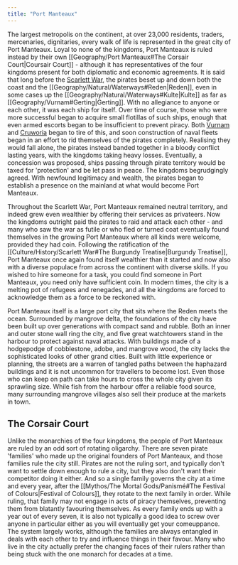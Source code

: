 ```yaml
---
title: "Port Manteaux"
---
```

The largest metropolis on the continent, at over 23,000 residents, traders, mercenaries, dignitaries, every walk of life is represented in the great city of Port Manteaux. Loyal to none of the kingdoms, Port Manteaux is ruled instead by their own [[Geography/Port Manteaux#The Corsair Court|Coursair Court]] - although it has representatives of the four kingdoms present for both diplomatic and economic agreements. It is said that long before the [Scarlett War](Culture/History/Scarlett%20War.md), the pirates beset up and down both the coast and the [[Geography/Natural/Waterways#Reden|Reden]], even in some cases up the [[Geography/Natural/Waterways#Kulte|Kulte]] as far as [[Geography/Vurnam#Gerting|Gerting]]. With no allegiance to anyone or each other, it was each ship for itself. Over time of course, those who were more successful began to acquire small flotillas of such ships, enough that even armed escorts began to be insufficient to prevent piracy. Both [Vurnam](Geography/Vurnam.md) and [Cruworia](Geography/Cruworia.md) began to tire of this, and soon construction of naval fleets began in an effort to rid themselves of the pirates completely. Realising they would fall alone, the pirates instead banded together in a bloody conflict lasting years, with the kingdoms taking heavy losses. Eventually, a concession was proposed, ships passing through pirate territory would be taxed for 'protection' and be let pass in peace. The kingdoms begrudgingly agreed. With newfound legitimacy and wealth, the pirates began to establish a presence on the mainland at what would become Port Manteaux.

Throughout the Scarlett War, Port Manteaux remained neutral territory, and indeed grew even wealthier by offering their services as privateers. Now the kingdoms outright paid the pirates to raid and attack each other - and many who saw the war as futile or who fled or turned coat eventually found themselves in the growing Port Manteaux where all kinds were welcome, provided they had coin. Following the ratification of the [[Culture/History/Scarlett War#The Burgundy Treatise|Burgundy Treatise]], Port Manteaux once again found itself wealthier than it started and now also with a diverse populace from across the continent with diverse skills. If you wished to hire someone for a task, you could find someone in Port Manteaux, you need only have sufficient coin. In modern times, the city is a melting pot of refugees and renegades, and all the kingdoms are forced to acknowledge them as a force to be reckoned with.

Port Manteaux itself is a large port city that sits where the Reden meets the ocean. Surrounded by mangrove delta, the foundations of the city have been built up over generations with compact sand and rubble. Both an inner and outer stone wall ring the city, and five great watchtowers stand in the harbour to protect against naval attacks. With buildings made of a hodgepodge of cobblestone, adobe, and mangrove wood, the city lacks the sophisticated looks of other grand cities. Built with little experience or planning, the streets are a warren of tangled paths between the haphazard buildings and it is not uncommon for travellers to become lost. Even those who can keep on path can take hours to cross the whole city given its sprawling size. While fish from the harbour offer a reliable food source, many surrounding mangrove villages also sell their produce at the markets in town.

## The Corsair Court
Unlike the monarchies of the four kingdoms, the people of Port Manteaux are ruled by an odd sort of rotating oligarchy. There are seven pirate 'families' who made up the original founders of Port Manteaux, and those families rule the city still. Pirates are not the ruling sort, and typically don't want to settle down enough to rule a city, but they also don't want their competitor doing it either. And so a single family governs the city at a time and every year, after the [[Mythos/The Mortal Gods/Panismé#The Festival of Colours|Festival of Colours]], they rotate to the next family in order. While ruling, that family may not engage in acts of piracy themselves, preventing them from blatantly favouring themselves. As every family ends up with a year out of every seven, it is also not typically a good idea to screw over anyone in particular either as you will eventually get your comeuppance. The system largely works, although the families are always entangled in deals with each other to try and influence things in their favour. Many who live in the city actually prefer the changing faces of their rulers rather than being stuck with the one monarch for decades at a time.